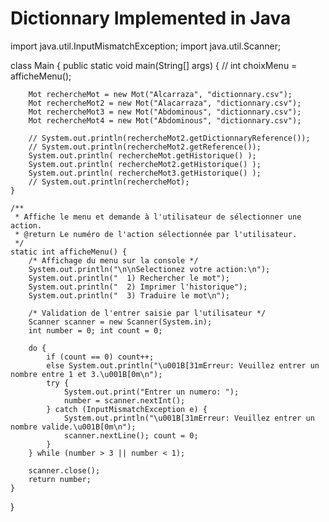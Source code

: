 # Dictionnary Implemented in Java

import java.util.InputMismatchException;
import java.util.Scanner;

class Main {
    public static void main(String[] args) {
        // int choixMenu = afficheMenu();


        Mot rechercheMot = new Mot("Alcarraza", "dictionnary.csv");
        Mot rechercheMot2 = new Mot("Alacarraza", "dictionnary.csv");
        Mot rechercheMot3 = new Mot("Abdominous", "dictionnary.csv");
        Mot rechercheMot4 = new Mot("Abdominous", "dictionnary.csv");

        // System.out.println(rechercheMot2.getDictionnaryReference());
        // System.out.println(rechercheMot2.getReference());
        System.out.println( rechercheMot.getHistorique() );
        System.out.println( rechercheMot2.getHistorique() );
        System.out.println( rechercheMot3.getHistorique() );
        // System.out.println(rechercheMot);
    }

    /**
     * Affiche le menu et demande à l'utilisateur de sélectionner une action.
     * @return Le numéro de l'action sélectionnée par l'utilisateur.
     */
    static int afficheMenu() {
        /* Affichage du menu sur la console */
        System.out.println("\n\nSelectionez votre action:\n");
        System.out.println("  1) Rechercher le mot");
        System.out.println("  2) Imprimer l'historique");
        System.out.println("  3) Traduire le mot\n");
        
        /* Validation de l'entrer saisie par l'utilisateur */
        Scanner scanner = new Scanner(System.in);
        int number = 0; int count = 0;

        do {
            if (count == 0) count++;
            else System.out.println("\u001B[31mErreur: Veuillez entrer un nombre entre 1 et 3.\u001B[0m\n");
            try {
                System.out.print("Entrer un numero: ");
                number = scanner.nextInt();
            } catch (InputMismatchException e) {
                System.out.println("\u001B[31mErreur: Veuillez entrer un nombre valide.\u001B[0m\n");
                scanner.nextLine(); count = 0;
            }
        } while (number > 3 || number < 1);

        scanner.close();
        return number;
    }
}